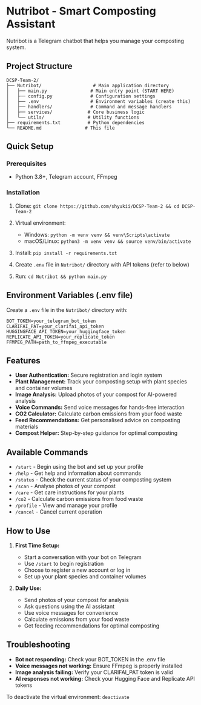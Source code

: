 # Nutribot - Smart Composting Assistant

Nutribot is a Telegram chatbot that helps you manage your composting system.

## Project Structure

```
DCSP-Team-2/
├── Nutribot/                   # Main application directory
│   ├── main.py                # Main entry point (START HERE)
│   ├── config.py              # Configuration settings
│   ├── .env                   # Environment variables (create this)
│   ├── handlers/              # Command and message handlers
│   ├── services/             # Core business logic
│   └── utils/                # Utility functions
├── requirements.txt          # Python dependencies
└── README.md                # This file
```

## Quick Setup

### Prerequisites
- Python 3.8+, Telegram account, FFmpeg

### Installation

1. Clone: `git clone https://github.com/shyukii/DCSP-Team-2 && cd DCSP-Team-2`

2. Virtual environment:
   - Windows: `python -m venv venv && venv\Scripts\activate`
   - macOS/Linux: `python3 -m venv venv && source venv/bin/activate`

3. Install: `pip install -r requirements.txt`

4. Create `.env` file in `Nutribot/` directory with API tokens (refer to below)

5. Run: `cd Nutribot && python main.py`

## Environment Variables (.env file)

Create a `.env` file in the `Nutribot/` directory with:

```
BOT_TOKEN=your_telegram_bot_token
CLARIFAI_PAT=your_clarifai_api_token
HUGGINGFACE_API_TOKEN=your_huggingface_token
REPLICATE_API_TOKEN=your_replicate_token
FFMPEG_PATH=path_to_ffmpeg_executable
```

## Features

- **User Authentication:** Secure registration and login system
- **Plant Management:** Track your composting setup with plant species and container volumes
- **Image Analysis:** Upload photos of your compost for AI-powered analysis
- **Voice Commands:** Send voice messages for hands-free interaction
- **CO2 Calculator:** Calculate carbon emissions from your food waste
- **Feed Recommendations:** Get personalised advice on composting materials
- **Compost Helper:** Step-by-step guidance for optimal composting

## Available Commands

- `/start` - Begin using the bot and set up your profile
- `/help` - Get help and information about commands
- `/status` - Check the current status of your composting system
- `/scan` - Analyse photos of your compost
- `/care` - Get care instructions for your plants
- `/co2` - Calculate carbon emissions from food waste
- `/profile` - View and manage your profile
- `/cancel` - Cancel current operation

## How to Use

1. **First Time Setup:**
   - Start a conversation with your bot on Telegram
   - Use `/start` to begin registration
   - Choose to register a new account or log in
   - Set up your plant species and container volumes

2. **Daily Use:**
   - Send photos of your compost for analysis
   - Ask questions using the AI assistant
   - Use voice messages for convenience
   - Calculate emissions from your food waste
   - Get feeding recommendations for optimal composting

## Troubleshooting

- **Bot not responding:** Check your BOT_TOKEN in the .env file
- **Voice messages not working:** Ensure FFmpeg is properly installed
- **Image analysis failing:** Verify your CLARIFAI_PAT token is valid
- **AI responses not working:** Check your Hugging Face and Replicate API tokens

To deactivate the virtual environment: `deactivate`
